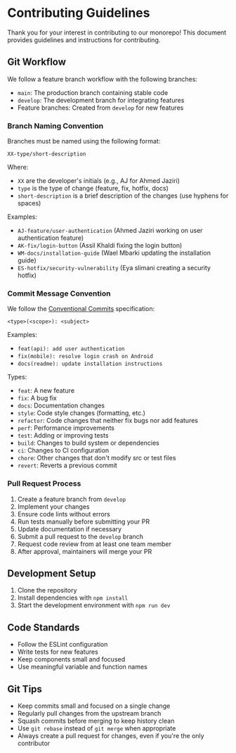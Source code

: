 # Contributing Guidelines

Thank you for your interest in contributing to our monorepo! This document provides guidelines and instructions for contributing.

## Git Workflow

We follow a feature branch workflow with the following branches:

- `main`: The production branch containing stable code
- `develop`: The development branch for integrating features
- Feature branches: Created from `develop` for new features

### Branch Naming Convention

Branches must be named using the following format:

```
XX-type/short-description
```

Where:

- `XX` are the developer's initials (e.g., AJ for Ahmed Jaziri)
- `type` is the type of change (feature, fix, hotfix, docs)
- `short-description` is a brief description of the changes (use hyphens for spaces)

Examples:

- `AJ-feature/user-authentication` (Ahmed Jaziri working on user authentication feature)
- `AK-fix/login-button` (Assil Khaldi fixing the login button)
- `WM-docs/installation-guide` (Wael Mbarki updating the installation guide)
- `ES-hotfix/security-vulnerability` (Eya slimani creating a security hotfix)

### Commit Message Convention

We follow the [Conventional Commits](https://www.conventionalcommits.org/) specification:

```
<type>(<scope>): <subject>
```

Examples:

- `feat(api): add user authentication`
- `fix(mobile): resolve login crash on Android`
- `docs(readme): update installation instructions`

Types:

- `feat`: A new feature
- `fix`: A bug fix
- `docs`: Documentation changes
- `style`: Code style changes (formatting, etc.)
- `refactor`: Code changes that neither fix bugs nor add features
- `perf`: Performance improvements
- `test`: Adding or improving tests
- `build`: Changes to build system or dependencies
- `ci`: Changes to CI configuration
- `chore`: Other changes that don't modify src or test files
- `revert`: Reverts a previous commit

### Pull Request Process

1. Create a feature branch from `develop`
2. Implement your changes
3. Ensure code lints without errors
4. Run tests manually before submitting your PR
5. Update documentation if necessary
6. Submit a pull request to the `develop` branch
7. Request code review from at least one team member
8. After approval, maintainers will merge your PR

## Development Setup

1. Clone the repository
2. Install dependencies with `npm install`
3. Start the development environment with `npm run dev`

## Code Standards

- Follow the ESLint configuration
- Write tests for new features
- Keep components small and focused
- Use meaningful variable and function names

## Git Tips

- Keep commits small and focused on a single change
- Regularly pull changes from the upstream branch
- Squash commits before merging to keep history clean
- Use `git rebase` instead of `git merge` when appropriate
- Always create a pull request for changes, even if you're the only contributor
